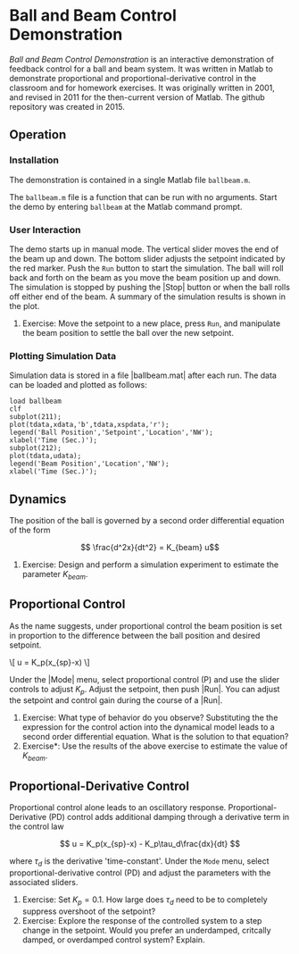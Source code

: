 Ball and Beam Control Demonstration
===================================


<script type="text/x-mathjax-config"> 
MathJax.Hub.Config({ 
jax: ["input/TeX","output/HTML-CSS"], 
extensions: ["tex2jax.js"], 
tex2jax: { 
inlineMath: [ ['$','$'], ["\\(","\\)"] ], 
displayMath: [ ['$$','$$'], ["\\[","\\]"] ], 
processEscapes: true 
}, 
}); 
</script> 

<script type="text/x-mathjax-config">
MathJax.Hub.Config({
tex2jax: {
skipTags: ['script', 'noscript', 'style', 'textarea', 'pre']
}
});

MathJax.Hub.Queue(function() {
var all = MathJax.Hub.getAllJax(), i;
for(i=0; i < all.length; i += 1) {
all[i].SourceElement().parentNode.className += ' has-jax';
}
});
</script>

<script type="text/javascript" src="http://cdn.mathjax.org/mathjax/latest/MathJax.js"></script>


*Ball and Beam Control Demonstration* is an interactive demonstration of feedback control for a ball and beam system. It was written in Matlab to demonstrate proportional and proportional-derivative control in the classroom and for homework exercises. It was originally written in 2001, and revised in 2011 for the then-current version of Matlab. The github repository was created in 2015.

## Operation

### Installation

The demonstration is contained in a single Matlab file `ballbeam.m`. 

The `ballbeam.m` file is a function that can be run with no arguments. Start the demo by entering `ballbeam` at the Matlab command prompt.


### User Interaction

The demo starts up in manual mode. The vertical slider moves the end of the beam up and down. The bottom slider adjusts the setpoint indicated by the red marker. Push the `Run` button to start the simulation. The ball will roll back and forth on the beam as you move the beam position up and down. The simulation is stopped by pushing the |Stop| button or when the ball rolls off either end of the beam. A summary of the simulation results is shown in the plot.

1. Exercise: Move the setpoint to a new place, press `Run`, and manipulate the beam position to settle the ball over the new setpoint.

### Plotting Simulation Data

Simulation data is stored in a file |ballbeam.mat| after each run. The data can be loaded and plotted as follows:

    load ballbeam
    clf
    subplot(211);
    plot(tdata,xdata,'b',tdata,xspdata,'r');
    legend('Ball Position','Setpoint','Location','NW');
    xlabel('Time (Sec.)');
    subplot(212);
    plot(tdata,udata);
    legend('Beam Position','Location','NW');
    xlabel('Time (Sec.)');

## Dynamics

The position of the ball is governed by a second order differential equation of the form

$$ \frac{d^2x}{dt^2} = K_{beam} u$$

1. Exercise: Design and perform a simulation experiment to estimate the parameter $K_{beam}$.

## Proportional Control

As the name suggests, under proportional control the beam position is set in proportion to the difference between the ball position and desired setpoint.

\\[ u = K_p(x_{sp}-x) \\]

Under the |Mode| menu, select proportional control (P) and use the slider controls to adjust $K_p$. Adjust the setpoint, then push |Run|. You can adjust the setpoint and control gain during the course of a |Run|.  

1. Exercise: What type of behavior do you observe?  Substituting the the expression for the control action into the dynamical model leads to a second order differential equation.  What is the solution to that equation?
2. Exercise*: Use the results of the above exercise to estimate the value of $K_{beam}$.


## Proportional-Derivative Control

Proportional control alone leads to an oscillatory response. Proportional-Derivative (PD) control adds additional damping through a derivative term in the control law

$$ u = K_p(x_{sp}-x) - K_p\tau_d\frac{dx}{dt} $$

where $\tau_d$ is the derivative 'time-constant'. Under the `Mode` menu, select proportional-derivative control (PD) and adjust the parameters with the associated sliders. 

1. Exercise: Set $K_p = 0.1$. How large does $\tau_d$ need to be to completely suppress overshoot of the setpoint? 
2. Exercise: Explore the response of the controlled system to a step change in the setpoint. Would you prefer an underdamped, critcally damped, or overdamped control system? Explain.
